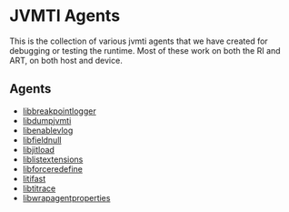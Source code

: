 # JVMTI Agents

This is the collection of various jvmti agents that we have created for debugging or testing the
runtime. Most of these work on both the RI and ART, on both host and device.

## Agents

* [libbreakpointlogger](./breakpoint-logger)
* [libdumpjvmti](./dump-jvmti-state)
* [libenablevlog](./enable-vlog)
* [libfieldnull](./field-null-percent)
* [libjitload](./jit-load)
* [liblistextensions](./list-extensions)
* [libforceredefine](./simple-force-redefine)
* [litifast](./ti-fast)
* [libtitrace](./titrace)
* [libwrapagentproperties](./wrapagentproperties)